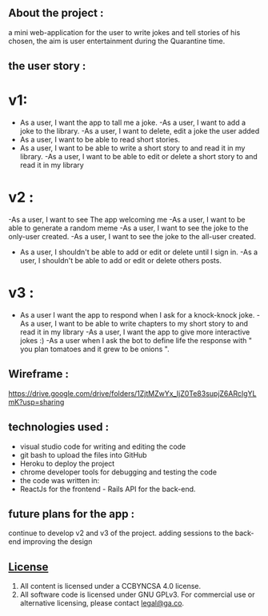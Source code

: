 
## About the project : 
a mini web-application for the user to write jokes and tell stories of his chosen, the aim is user entertainment during the Quarantine time. 

## the user story : 
# v1: 
- As a user, I want the app to tall me a joke.
-As a user, I want to add a joke to the library. 
-As a user, I want to delete, edit a joke the user added
- As a user, I want to be able to read short stories.
- As a user, I want to be able to write a short story to and read it in my library.
-As a user, I want to be able to edit or delete a short story to and read it  in my library 

# v2 : 
 -As a user, I want to see The app welcoming me 
-As a user, I want to be able to generate a random meme 
-As a user, I want to see the joke to the only-user created. 
-As a user, I want to see the joke to the all-user created. 
- As a user, I shouldn't be able to add or edit or delete until I sign in.
-As a user, I shouldn't be able to add or edit or delete others posts. 


# v3 : 
- As a user I want the app to respond when I ask for a knock-knock joke. 
-As a user, I want to be able to write chapters to my short story to and read it  in my library 
-As a user, I want the app to give more interactive jokes :) 
-As a user when I ask the bot to define life the response with " you plan tomatoes and it grew to be onions ".

## Wireframe : 
https://drive.google.com/drive/folders/1ZjtMZwYx_IjZ0Te83supjZ6ARcIgYLmK?usp=sharing

## technologies used :
- visual studio code for writing and editing the code
- git bash to upload the files into GitHub
- Heroku to deploy the project 
- chrome developer tools for debugging and testing the code
- the code was written in:
- ReactJs for the frontend - Rails API for the back-end. 

## future plans for the app : 
continue to develop v2 and v3 of the project. 
adding sessions to the back-end
improving the design 



## [License](LICENSE)

1. All content is licensed under a CC­BY­NC­SA 4.0 license.
1. All software code is licensed under GNU GPLv3. For commercial use or
    alternative licensing, please contact legal@ga.co.
